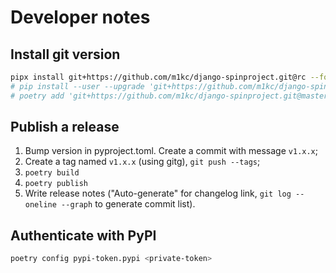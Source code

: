 # Developer notes

## Install git version

```sh
pipx install git+https://github.com/m1kc/django-spinproject.git@rc --force
# pip install --user --upgrade 'git+https://github.com/m1kc/django-spinproject.git@master'
# poetry add 'git+https://github.com/m1kc/django-spinproject.git@master'
```

## Publish a release

1. Bump version in pyproject.toml. Create a commit with message `v1.x.x`;
2. Create a tag named `v1.x.x` (using gitg), `git push --tags`;
3. `poetry build`
4. `poetry publish`
5. Write release notes ("Auto-generate" for changelog link, `git log --oneline --graph` to generate commit list).

## Authenticate with PyPI

```sh
poetry config pypi-token.pypi <private-token>
```
